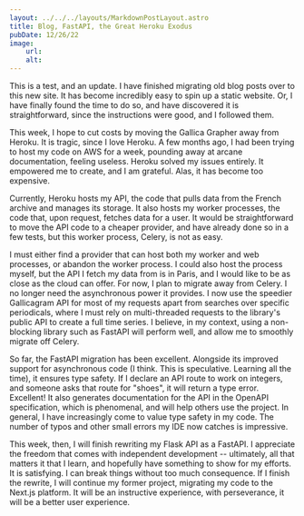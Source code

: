 ```yaml
---
layout: ../../../layouts/MarkdownPostLayout.astro
title: Blog, FastAPI, the Great Heroku Exodus
pubDate: 12/26/22
image:
    url:
    alt:
---
```


This is a test, and an update. I have finished migrating old blog posts over to this new site. It has become incredibly easy to spin up a static website. Or, I have finally found the time to do so, and have discovered it is straightforward, since the instructions were good, and I followed them. 

This week, I hope to cut costs by moving the Gallica Grapher away from Heroku. It is tragic, since I love Heroku. A few months ago, I had been trying to host my code on AWS for a week, pounding away at arcane documentation, feeling useless. Heroku solved my issues entirely. It empowered me to create, and I am grateful. Alas, it has become too expensive. 

Currently, Heroku hosts my API, the code that pulls data from the French archive and manages its storage. It also hosts my worker processes, the code that, upon request, fetches data for a user. It would be straightforward to move the API code to a cheaper provider, and have already done so in a few tests, but this worker process, Celery, is not as easy.

I must either find a provider that can host both my worker and web processes, or abandon the worker process. I could also host the process myself, but the API I fetch my data from is in Paris, and I would like to be as close as the cloud can offer. For now, I plan to migrate away from Celery. I no longer need the asynchronous power it provides. I now use the speedier Gallicagram API for most of my requests apart from searches over specific periodicals, where I must rely on multi-threaded requests to the library's public API to create a full time series. I believe, in my context, using a non-blocking library such as FastAPI will perform well, and allow me to smoothly migrate off Celery.

So far, the FastAPI migration has been excellent. Alongside its improved support for asynchronous code (I think. This is speculative. Learning all the time), it ensures type safety. If I declare an API route to work on integers, and someone asks that route for "shoes", it will return a type error. Excellent! It also generates documentation for the API in the OpenAPI specification, which is phenomenal, and will help others use the project. In general, I have increasingly come to value type safety in my code. The number of typos and other small errors  my IDE now catches is impressive.

This week, then, I will finish rewriting my Flask API as a FastAPI. I appreciate the freedom that comes with independent development -- ultimately, all that matters it that I learn, and hopefully have something to show for my efforts. It is satisfying. I can break things without too much consequence. If I finish the rewrite, I will continue my former project, migrating my code to the Next.js platform. It will be an instructive experience, with perseverance, it will be a better user experience. 